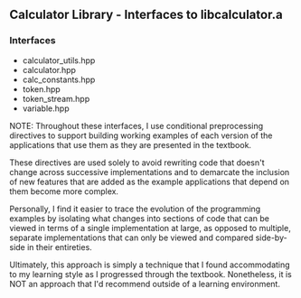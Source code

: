 ## Calculator Library - Interfaces to libcalculator.a

### Interfaces
* calculator\_utils.hpp
* calculator.hpp
* calc\_constants.hpp
* token.hpp
* token\_stream.hpp
* variable.hpp

NOTE: Throughout these interfaces, I use conditional preprocessing directives
to support building working examples of each version of the applications that
use them as they are presented in the textbook.

These directives are used solely to avoid rewriting code that doesn't change
across successive implementations and to demarcate the inclusion of new
features that are added as the example applications that depend on them 
become more complex.

Personally, I find it easier to trace the evolution of the programming
examples by isolating what changes into sections of code that can be viewed
in terms of a single implementation at large, as opposed to multiple,
separate implementations that can only be viewed and compared side-by-side
in their entireties.

Ultimately, this approach is simply a technique that I found accommodating
to my learning style as I progressed through the textbook. Nonetheless,
it is NOT an approach that I'd recommend outside of a learning environment.
